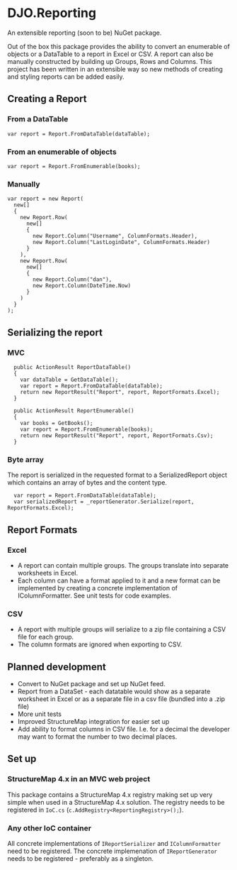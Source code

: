 # DJO.Reporting

An extensible reporting (soon to be) NuGet package. 

Out of the box this package provides the ability to convert an enumerable of objects or a DataTable to a report in Excel or CSV.
A report can also be manually constructed by building up Groups, Rows and Columns.
This project has been written in an extensible way so new methods of creating and styling reports can be added easily.

## Creating a Report

### From a DataTable
`var report = Report.FromDataTable(dataTable);`

### From an enumerable of objects
`var report = Report.FromEnumerable(books);`

### Manually
```
var report = new Report(
  new[] 
  {
    new Report.Row(
      new[] 
      {
        new Report.Column("Username", ColumnFormats.Header),
        new Report.Column("LastLoginDate", ColumnFormats.Header)
      }    
    ),
    new Report.Row(
      new[] 
      {
        new Report.Column("dan"),
        new Report.Column(DateTime.Now)
      }    
    )
  }
);
```

## Serializing the report
### MVC
```
  public ActionResult ReportDataTable()
  {
    var dataTable = GetDataTable();
    var report = Report.FromDataTable(dataTable);
    return new ReportResult("Report", report, ReportFormats.Excel);
  }
  
  public ActionResult ReportEnumerable()
  {
    var books = GetBooks();
    var report = Report.FromEnumerable(books);
    return new ReportResult("Report", report, ReportFormats.Csv);
  }
```
### Byte array
The report is serialized in the requested format to a SerializedReport object which contains an array of bytes and the content type.
```
  var report = Report.FromDataTable(dataTable);
  var serializedReport = _reportGenerator.Serialize(report, ReportFormats.Excel);
```


## Report Formats

### Excel
* A report can contain multiple groups. The groups translate into separate worksheets in Excel.
* Each column can have a format applied to it and a new format can be implemented by creating a concrete implementation of IColumnFormatter. 
  See unit tests for code examples.

### CSV
* A report with multiple groups will serialize to a zip file containing a CSV file for each group.
* The column formats are ignored when exporting to CSV.

## Planned development
* Convert to NuGet package and set up NuGet feed.
* Report from a DataSet - each datatable would show as a separate worksheet in Excel or as a separate file in a csv file (bundled into a .zip file)
* More unit tests
* Improved StructureMap integration for easier set up
* Add ability to format columns in CSV file. I.e. for a decimal the developer may want to format the number to two decimal places.

## Set up

### StructureMap 4.x in an MVC web project
This package contains a StructureMap 4.x registry making set up very simple when used in a StructureMap 4.x solution.
The registry needs to be registered in `IoC.cs` (`c.AddRegistry<ReportingRegistry>();`).

### Any other IoC container
All concrete implementations of `IReportSerializer` and `IColumnFormatter` need to be registered.
The concrete implemenation of `IReportGenerator` needs to be registered - preferably as a singleton.